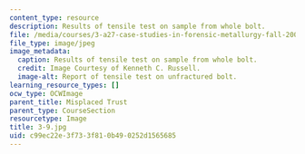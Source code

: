 ```yaml
---
content_type: resource
description: Results of tensile test on sample from whole bolt.
file: /media/courses/3-a27-case-studies-in-forensic-metallurgy-fall-2007/c99ec22e3f733f810b490252d1565685_3-9.jpg
file_type: image/jpeg
image_metadata:
  caption: Results of tensile test on sample from whole bolt.
  credit: Image Courtesy of Kenneth C. Russell.
  image-alt: Report of tensile test on unfractured bolt.
learning_resource_types: []
ocw_type: OCWImage
parent_title: Misplaced Trust
parent_type: CourseSection
resourcetype: Image
title: 3-9.jpg
uid: c99ec22e-3f73-3f81-0b49-0252d1565685
---
```

